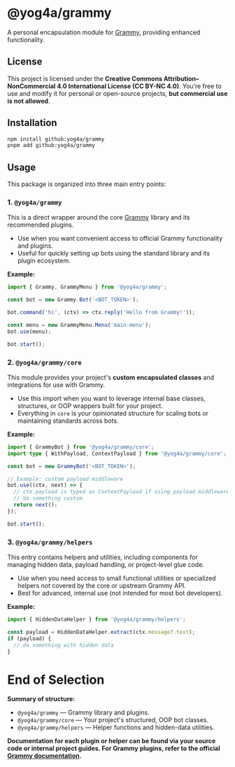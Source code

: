 # @yog4a/grammy

A personal encapsulation module for [Grammy](https://grammy.dev), providing enhanced functionality.

## License

This project is licensed under the **Creative Commons Attribution–NonCommercial 4.0 International License (CC BY-NC 4.0)**. You’re free to use and modify it for personal or open-source projects, **but commercial use is not allowed**.

## Installation

```bash
npm install github:yog4a/grammy
pnpm add github:yog4a/grammy
```

## Usage

This package is organized into three main entry points:

### 1. `@yog4a/grammy`

This is a direct wrapper around the core [Grammy](https://grammy.dev) library and its recommended plugins.

- Use when you want convenient access to official Grammy functionality and plugins.
- Useful for quickly setting up bots using the standard library and its plugin ecosystem.

**Example:**
```ts
import { Grammy, GrammyMenu } from '@yog4a/grammy';

const bot = new Grammy.Bot('<BOT_TOKEN>');

bot.command('hi', (ctx) => ctx.reply('Hello from Grammy!'));

const menu = new GrammyMenu.Menu('main-menu');
bot.use(menu);

bot.start();
```

### 2. `@yog4a/grammy/core`

This module provides your project's **custom encapsulated classes** and integrations for use with Grammy.

- Use this import when you want to leverage internal base classes, structures, or OOP wrappers built for your project.
- Everything in `core` is your opinionated structure for scaling bots or maintaining standards across bots.

**Example:**
```ts
import { GrammyBot } from '@yog4a/grammy/core';
import type { WithPayload, ContextPayload } from '@yog4a/grammy/core';

const bot = new GrammyBot('<BOT_TOKEN>');

// Example: custom payload middleware
bot.use((ctx, next) => {
  // ctx.payload is typed as ContextPayload if using payload middleware
  // do something custom
  return next();
});

bot.start();
```

### 3. `@yog4a/grammy/helpers`

This entry contains helpers and utilities, including components for managing hidden data, payload handling, or project-level glue code.

- Use when you need access to small functional utilities or specialized helpers not covered by the core or upstream Grammy API.
- Best for advanced, internal use (not intended for most bot developers).

**Example:**
```ts
import { HiddenDataHelper } from '@yog4a/grammy/helpers';

const payload = HiddenDataHelper.extract(ctx.message?.text);
if (payload) {
  // do something with hidden data
}
```

# End of Selection

**Summary of structure:**

- `@yog4a/grammy` — Grammy library and plugins.
- `@yog4a/grammy/core` — Your project's structured, OOP bot classes.
- `@yog4a/grammy/helpers` — Helper functions and hidden-data utilities.

**Documentation for each plugin or helper can be found via your source code or internal project guides. For Grammy plugins, refer to the official [Grammy documentation](https://grammy.dev/plugins/).**
